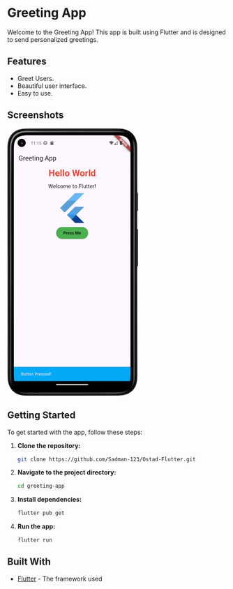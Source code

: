 # Greeting App

Welcome to the Greeting App! This app is built using Flutter and is designed to send personalized greetings. 

## Features

- Greet Users.
- Beautiful user interface.
- Easy to use.

## Screenshots

<img src="ss/1.png" alt="App Screenshot" width="300"/>


## Getting Started

To get started with the app, follow these steps:

1. **Clone the repository:**
    ```bash
    git clone https://github.com/Sadman-123/Ostad-Flutter.git
    ```
2. **Navigate to the project directory:**
    ```bash
    cd greeting-app
    ```
3. **Install dependencies:**
    ```bash
    flutter pub get
    ```
4. **Run the app:**
    ```bash
    flutter run
    ```

## Built With

- [Flutter](https://flutter.dev/) - The framework used

